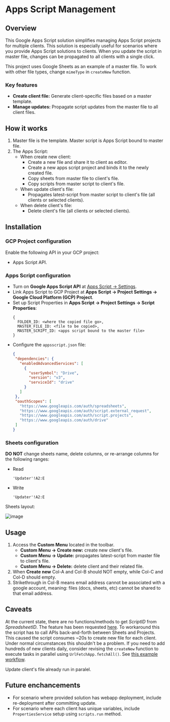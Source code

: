 # Apps Script Management

## Overview
This Google Apps Script solution simplifies managing Apps Script projects for multiple clients. This solution is especially useful for scenarios where you provide Apps Script solutions to clients. When you update the script in master file, changes can be propagated to all clients with a single click.

This project uses Google Sheets as an example of a master file. To work with other file types, change `mimeType` in `createNew` function.

### Key features
- **Create client file:** Generate client-specific files based on a master template.
- **Manage updates:** Propagate script updates from the master file to all client files.

## How it works
1. Master file is the template. Master script is Apps Script bound to master file.
2. The Apps Script:
    - When create new client:
      - Create a new file and share it to client as editor.
      - Create a new apps script project and binds it to the newly created file.
      - Copy sheets from master file to client's file.
      - Copy scripts from master script to client's file.
    - When update client's file:
      - Propagates latest-script from master script to client's file (all clients or selected clients).
    - When delete client's file:
      - Delete client's file (all clients or selected clients).

## Installation

### GCP Project configuration
Enable the following API in your GCP project:
- Apps Script API.

### Apps Script configuration
- Turn on **Google Apps Script API** at [Apps Script -> Settings](https://script.google.com/home/usersettings).
- Link Apps Script to GCP Project at **Apps Script -> Project Settings -> Google Cloud Platform (GCP) Project**.
- Set up Script Properties in **Apps Script -> Project Settings -> Script Properties**:
   ```
   {
     FOLDER_ID: <where the copied file go>,
     MASTER_FILE_ID: <file to be copied>,
     MASTER_SCRIPT_ID: <apps script bound to the master file>
   }
   ```
- Configure the `appsscript.json` file:
   ```json
  {
    "dependencies": {
      "enabledAdvancedServices": [
        {
          "userSymbol": "Drive",
          "version": "v3",
          "serviceId": "drive"
        }
      ]
    },
    "oauthScopes": [
      "https://www.googleapis.com/auth/spreadsheets",
      "https://www.googleapis.com/auth/script.external_request",
      "https://www.googleapis.com/auth/script.projects",
      "https://www.googleapis.com/auth/drive"
    ]
  }
  ```

### Sheets configuration
**DO NOT** change sheets name, delete columns, or re-arrange columns for the following ranges:
- Read
  ```
  'Updater'!A2:E
  ```
- Write
  ```
  'Updater'!A2:E
  ```

Sheets layout:

![image](https://github.com/user-attachments/assets/1fe96c11-4c9e-4692-9875-ea126a97a240)

## Usage
1. Access the **Custom Menu** located in the toolbar.
    - **Custom Menu -> Create new:** create new client's file.
    - **Custom Menu -> Update:** propagates latest-script from master file to client's file.
    - **Custom Menu -> Delete:** delete client and their related file.
2. When **Create new** Col-A and Col-B should NOT empty, while Col-C and Col-D should empty.
3. Strikethrough in Col-B means email address cannot be associated with a google account, meaning: files (docs, sheets, etc) cannot be shared to that email address.

## Caveats
At the current state, there are no functions/methods to get *ScriptID* from *SpreadsheetID*. The feature has been requested [here](https://issuetracker.google.com/issues/111149037). To workaround this the script has to call APIs back-and-forth between Sheets and Projects. This caused the script consumes ~20s to create new file for each client. Under normal circumstances this shouldn't be a problem. If you need to add hundreds of new clients daily, consider revising the `createNew` function to execute tasks in parallel using `UrlFetchApp.fetchAll()`. See [this example workflow](https://github.com/sangnandar/Load-CSVs-from-GCS-to-BigQuery).

Update client's file already run in paralel.

## Future enchancements
- For scenario where provided solution has webapp deployment, include re-deployment after committing update.
- For scenario where each client has unique variables, include `PropertiesService` setup using `scripts.run` method.
